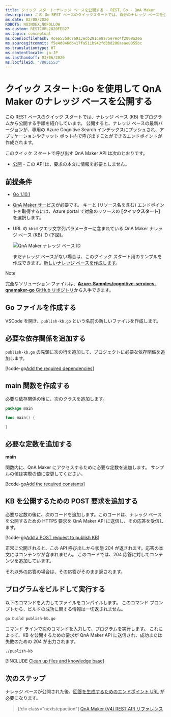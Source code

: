 ```yaml
---
title: クイック スタート:ナレッジ ベースを公開する - REST、Go - QnA Maker
description: この Go REST ベースのクイックスタートでは、自分のナレッジ ベースを公開し、アプリケーションまたはチャット ボット内で呼び出すことができるエンドポイントを作成します。
ms.date: 02/08/2020
ROBOTS: NOINDEX,NOFOLLOW
ms.custom: RESTCURL2020FEB27
ms.topic: conceptual
ms.openlocfilehash: 4ce655bdc7a913ecb281ce8a75e7ec4f2009a2ea
ms.sourcegitcommit: f5e4d0466b417fa511b942fd3bd206aeae0055bc
ms.translationtype: HT
ms.contentlocale: ja-JP
ms.lasthandoff: 03/06/2020
ms.locfileid: "78851553"
---
```

# <a name="quickstart-publish-a-knowledge-base-in-qna-maker-using-go"></a>クイック スタート:Go を使用して QnA Maker のナレッジ ベースを公開する

この REST ベースのクイック スタートでは、ナレッジ ベース (KB) をプログラムから公開する手順を紹介しています。 公開すると、ナレッジ ベースの最新バージョンが、専用の Azure Cognitive Search インデックスにプッシュされ、アプリケーションやチャット ボット内で呼び出すことができるエンドポイントが作成されます。

このクイック スタートで呼び出す QnA Maker API は次のとおりです。
* [公開](https://docs.microsoft.com/rest/api/cognitiveservices/qnamaker/knowledgebase/publish) - この API は、要求の本文に情報を必要としません。

## <a name="prerequisites"></a>前提条件

* [Go 1.10.1](https://golang.org/dl/)
* [QnA Maker サービス](../How-To/set-up-qnamaker-service-azure.md)が必要です。 キーと (リソース名を含む) エンドポイントを取得するには、Azure portal で対象のリソースの **[クイックスタート]** を選択します。

* URL の `kbid` クエリ文字列パラメーターに含まれている QnA Maker ナレッジ ベース (KB) ID (下図)。

    ![QnA Maker ナレッジ ベース ID](../media/qnamaker-quickstart-kb/qna-maker-id.png)

    まだナレッジ ベースがない場合は、このクイック スタート用のサンプルを作成できます。[新しいナレッジ ベースを作成します](create-new-kb-csharp.md)。

> [!NOTE]
> 完全なソリューション ファイルは、[**Azure-Samples/cognitive-services-qnamaker-go** GitHub リポジトリ](https://github.com/Azure-Samples/cognitive-services-qnamaker-go/tree/master/documentation-samples/quickstarts/publish-knowledge-base)から入手できます。

## <a name="create-a-go-file"></a>Go ファイルを作成する

VSCode を開き、`publish-kb.go` という名前の新しいファイルを作成します。

## <a name="add-the-required-dependencies"></a>必要な依存関係を追加する

`publish-kb.go` の先頭に次の行を追加して、プロジェクトに必要な依存関係を追加します。

[!code-go[Add the required dependencies](~/samples-qnamaker-go/documentation-samples/quickstarts/publish-knowledge-base/publish-kb.go?range=3-7 "Add the required dependencies")]

## <a name="create-the-main-function"></a>main 関数を作成する

必要な依存関係の後に、次のクラスを追加します。

```Go
package main

func main() {

}
```

## <a name="add-required-constants"></a>必要な定数を追加する

**main**


 関数内に、QnA Maker にアクセスするために必要な定数を追加します。 サンプルの値は実際の値に変更してください。

[!code-go[Add the required constants](~/samples-qnamaker-go/documentation-samples/quickstarts/publish-knowledge-base/publish-kb.go?range=16-20 "Add the required constants")]

## <a name="add-post-request-to-publish-kb"></a>KB を公開するための POST 要求を追加する

必要な定数の後に、次のコードを追加します。このコードは、ナレッジ ベースを公開するための HTTPS 要求を QnA Maker API に送信し、その応答を受信します。

[!code-go[Add a POST request to publish KB](~/samples-qnamaker-go/documentation-samples/quickstarts/get-answer/get-answer.go?range=35-48 "Add a POST request to publish KB")]

正常に公開されると、この API 呼び出しから状態 204 が返されます。応答の本文にはコンテンツが含まれません。 このコードでは、204 応答に対してコンテンツを追加しています。

それ以外の応答の場合は、その応答がそのまま返されます。

## <a name="build-and-run-the-program"></a>プログラムをビルドして実行する

以下のコマンドを入力してファイルをコンパイルします。 このコマンド プロンプトから、ビルドの成功に関する情報は一切返されません。

```bash
go build publish-kb.go
```

コマンド ラインで次のコマンドを入力して、プログラムを実行します。 これによって、KB を公開するための要求が QnA Maker API に送信され、成功または失敗のための 204 が出力されます。

```bash
./publish-kb
```

[!INCLUDE [Clean up files and knowledge base](../../../../includes/cognitive-services-qnamaker-quickstart-cleanup-resources.md)]

## <a name="next-steps"></a>次のステップ

ナレッジ ベースが公開された後、[回答を生成するためのエンドポイント URL](./get-answer-from-knowledge-base-go.md) が必要になります。

> [!div class="nextstepaction"]
> [QnA Maker (V4) REST API リファレンス](https://go.microsoft.com/fwlink/?linkid=2092179)